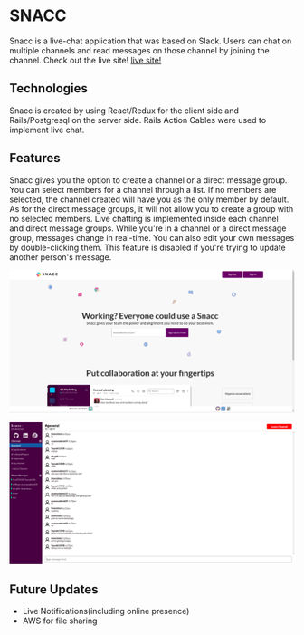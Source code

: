 # SNACC

Snacc is a live-chat application that was based on Slack. Users can chat on multiple channels and read messages on those channel by joining the channel. Check out the live site! [live site!](https://snacc-aa.herokuapp.com/#/)

## Technologies

Snacc is created by using React/Redux for the client side and Rails/Postgresql on the server side. Rails Action Cables were used to implement live chat.

## Features

Snacc gives you the option to create a channel or a direct message group. You can select members for a channel through a list. If no members are selected, the channel created will have you as the only member by default. As for the direct message groups, it will not allow you to create a group with no selected members. Live chatting is implemented inside each channel and direct message groups. While you're in a channel or a direct message group, messages change in real-time. You can also edit your own messages by double-clicking them. This feature is disabled if you're trying to update another person's message.

![SnaccSplash](app/assets/images/SnaccScreenshot.png)

![SnaccMain](app/assets/images/SnaccMain.png)

## Future Updates
- Live Notifications(including online presence)
- AWS for file sharing

